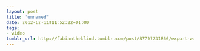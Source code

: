 ```yaml
---
layout: post
title: "unnamed"
date: 2012-12-11T11:52:22+01:00
tags:
- video
tumblr_url: http://fabiantheblind.tumblr.com/post/37707231866/export-wavefront-obj-vertex-point-clouds-from
---
```

